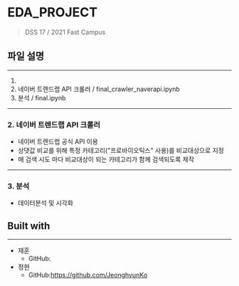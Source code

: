 # EDA_PROJECT
> DSS 17 / 2021 Fast Campus 

## 파일 설명
-------------------
1. 
2. 네이버 트렌드랩 API 크롤러 / final_crawler_naverapi.ipynb
3. 분석 / final.ipynb
-------------------
### 2. 네이버 트렌드랩 API 크롤러 
- 네이버 트렌드랩 공식 API 이용 
- 상댓값 비교를 위해 특정 카테고리("프로바이오틱스" 사용)를 비교대상으로 지정
- 매 검색 시도 마다 비교대상이 되는 카테고리가 함께 검색되도록 제작   
-------------------
### 3. 분석 
- 데이터분석 및 시각화

## Built with
------------------
- 재훈
  - GitHub:
- 정현
  - GitHub:https://github.com/JeonghyunKo
